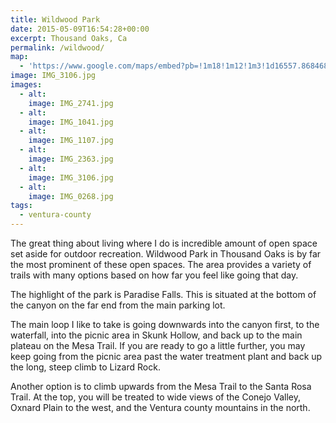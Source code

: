 ```yaml
---
title: Wildwood Park
date: 2015-05-09T16:54:28+00:00
excerpt: Thousand Oaks, Ca
permalink: /wildwood/
map:
  - 'https://www.google.com/maps/embed?pb=!1m18!1m12!1m3!1d16557.868468929326!2d-118.91141218647205!3d34.219865200408!2m3!1f0!2f0!3f0!3m2!1i1024!2i768!4f13.1!3m3!1m2!1s0x80e83057055a2a3d%3A0x5d5fe8ca6d02dfb2!2sMesa+Trail%2C+Thousand+Oaks%2C+CA+91360!5e1!3m2!1sen!2sus!4v1488760486533'
image: IMG_3106.jpg
images:
  - alt: 
    image: IMG_2741.jpg
  - alt: 
    image: IMG_1041.jpg
  - alt: 
    image: IMG_1107.jpg
  - alt: 
    image: IMG_2363.jpg
  - alt: 
    image: IMG_3106.jpg
  - alt: 
    image: IMG_0268.jpg
tags:
  - ventura-county
---
```

The great thing about living where I do is incredible amount of open space set aside for outdoor recreation. Wildwood Park in Thousand Oaks is by far the most prominent of these open spaces. The area provides a variety of trails with many options based on how far you feel like going that day.

The highlight of the park is Paradise Falls. This is situated at the bottom of the canyon on the far end from the main parking lot.

The main loop I like to take is going downwards into the canyon first, to the waterfall, into the picnic area in Skunk Hollow, and back up to the main plateau on the Mesa Trail. If you are ready to go a little further, you may keep going from the picnic area past the water treatment plant and back up the long, steep climb to Lizard Rock.

Another option is to climb upwards from the Mesa Trail to the Santa Rosa Trail. At the top, you will be treated to wide views of the Conejo Valley, Oxnard Plain to the west, and the Ventura county mountains in the north.